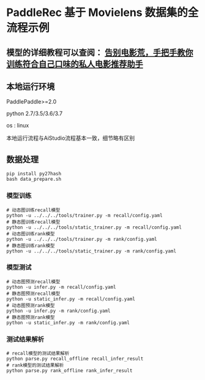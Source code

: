 # PaddleRec 基于 Movielens 数据集的全流程示例

## 模型的详细教程可以查阅： [告别电影荒，手把手教你训练符合自己口味的私人电影推荐助手](https://aistudio.baidu.com/aistudio/projectdetail/1481839)

## 本地运行环境

PaddlePaddle>=2.0

python 2.7/3.5/3.6/3.7

os : linux 

本地运行流程与AiStudio流程基本一致，细节略有区别

## 数据处理
```shell
pip install py27hash
bash data_prepare.sh
```

### 模型训练
```shell
# 动态图训练recall模型
python -u ../../../tools/trainer.py -m recall/config.yaml
# 静态图训练recall模型
python -u ../../../tools/static_trainer.py -m recall/config.yaml
# 动态图训练rank模型
python -u ../../../tools/trainer.py -m rank/config.yaml
# 静态图训练rank模型
python -u ../../../tools/static_trainer.py -m rank/config.yaml
```

### 模型测试
```shell
# 动态图预测recall模型
python -u infer.py -m recall/config.yaml
# 静态图预测recall模型
python -u static_infer.py -m recall/config.yaml
# 动态图预测rank模型
python -u infer.py -m rank/config.yaml
# 静态图预测rank模型
python -u static_infer.py -m rank/config.yaml
```

### 测试结果解析
```shell
# recall模型的测试结果解析
python parse.py recall_offline recall_infer_result
# rank模型的测试结果解析
python parse.py rank_offline rank_infer_result
```
